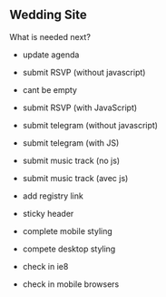 Wedding Site
------------

What is needed next?

- update agenda

- submit RSVP (without javascript)
- cant be empty
- submit RSVP (with JavaScript)

- submit telegram (without javascript)
- submit telegram (with JS)

- submit music track (no js)
- submit music track (avec js)

- add registry link

- sticky header
- complete mobile styling
- compete desktop styling
- check in ie8
- check in mobile browsers
